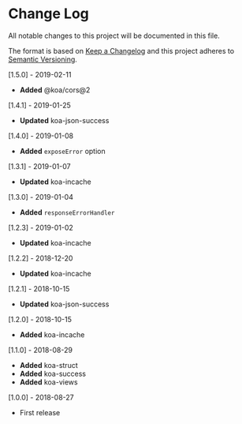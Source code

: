 # Change Log
All notable changes to this project will be documented in this file.

The format is based on [Keep a Changelog](http://keepachangelog.com/)
and this project adheres to [Semantic Versioning](http://semver.org/).

[1.5.0] - 2019-02-11
- **Added** @koa/cors@2

[1.4.1] - 2019-01-25
- **Updated** koa-json-success

[1.4.0] - 2019-01-08
- **Added** `exposeError` option

[1.3.1] - 2019-01-07
- **Updated** koa-incache

[1.3.0] - 2019-01-04
- **Added** `responseErrorHandler`

[1.2.3] - 2019-01-02
- **Updated** koa-incache

[1.2.2] - 2018-12-20
- **Updated** koa-incache

[1.2.1] - 2018-10-15
- **Updated** koa-json-success

[1.2.0] - 2018-10-15
- **Added** koa-incache

[1.1.0] - 2018-08-29
- **Added** koa-struct
- **Added** koa-success
- **Added** koa-views

[1.0.0] - 2018-08-27
- First release